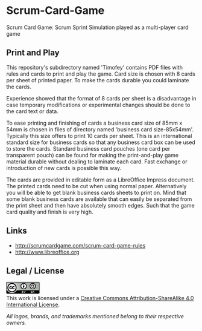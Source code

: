 # Scrum-Card-Game

Scrum Card Game: Scrum Sprint Simulation played as a multi-player card game

## Print and Play

This repository's subdirectory named 'Timofey' contains PDF files
with rules and cards to print and play the game. Card size is chosen
with 8 cards per sheet of printed paper. To make the cards durable
you could laminate the cards.

Experience showed that the format of 8 cards per sheet is a
disadvantage in case temporary modifications or experimental
changes should be done to the card text or data.

To ease printing and finishing of cards a business card size of
85mm x 54mm is chosen in files of directory named
'business card size-85x54mm'. Typically this size offers to print
10 cards per sheet. This is an international standard size for
business cards so that any business card box can be used to store
the cards. Standard business card pouches (one card per transparent
pouch) can be found for making the print-and-play game material
durable without dealing to laminate each card. Fast exchange or
introduction of new cards is possible this way.

The cards are provided in editable form as a LibreOffice Impress
document. The printed cards need to be cut when using normal paper.
Alternatively you will be able to get blank business cards sheets to
print on. Mind that some blank business cards are available that
can easily be separated from the print sheet and then have absolutely
smooth edges. Such that the game card quality and finish is very
high.

## Links

* http://scrumcardgame.com/scrum-card-game-rules
* http://www.libreoffice.org

## Legal / License

<a rel='license' href='http://creativecommons.org/licenses/by-sa/4.0'><img alt='Creative Commons License' style='border-width:0' src='res/cc_by_sa-88x31.png' /></a><br />This work is licensed under a <a rel='license' href='http://creativecommons.org/licenses/by-sa/4.0'>Creative Commons Attribution-ShareAlike 4.0 International License</a>.

_All logos, brands, and trademarks mentioned belong to their respective owners._
